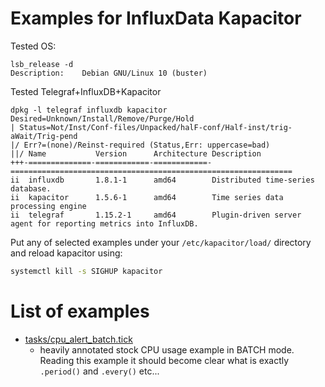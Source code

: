 # Examples for InfluxData Kapacitor

Tested OS:
```
lsb_release -d
Description:    Debian GNU/Linux 10 (buster)
```

Tested Telegraf+InfluxDB+Kapacitor
```
dpkg -l telegraf influxdb kapacitor
Desired=Unknown/Install/Remove/Purge/Hold
| Status=Not/Inst/Conf-files/Unpacked/halF-conf/Half-inst/trig-aWait/Trig-pend
|/ Err?=(none)/Reinst-required (Status,Err: uppercase=bad)
||/ Name           Version      Architecture Description
+++-==============-============-============-===============================================================
ii  influxdb       1.8.1-1      amd64        Distributed time-series database.
ii  kapacitor      1.5.6-1      amd64        Time series data processing engine
ii  telegraf       1.15.2-1     amd64        Plugin-driven server agent for reporting metrics into InfluxDB.
```

Put any of selected examples under your `/etc/kapacitor/load/` directory and reload
kapacitor using:
```bash
systemctl kill -s SIGHUP kapacitor
```


# List of examples

- [tasks/cpu_alert_batch.tick](../../../blob/master/tasks/cpu_alert_batch.tick)
  - heavily annotated stock CPU usage example in BATCH mode. Reading this example it should
    become clear what is exactly `.period()` and `.every()` etc...


